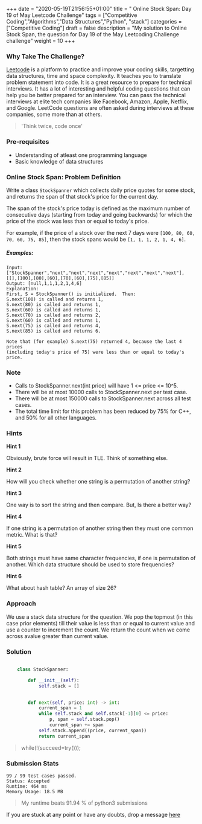 +++
date = "2020-05-19T21:56:55+01:00"
title = " Online Stock Span: Day 19 of May Leetcode Challenge"
tags = ["Competitive Coding","Algorithms","Data Structures","Python", "stack"]
categories = ["Competitive Coding"]
draft = false
description = "My solution to Online Stock Span, the question for Day 19 of the May Leetcoding Challenge challenge"
weight = 10
+++

### Why Take The Challenge?

[Leetcode](https://leetcode.com/) is a platform to practice and improve your coding skills, targetting data structures, time and space complexity. It teaches you to translate problem statement into code. It is a great resource to prepare for technical interviews. It has a lot of interesting and helpful coding questions that can help you be better prepared for an interview. You can pass the technical interviews at elite tech companies like Facebook, Amazon, Apple, Netflix, and Google. LeetCode questions are often asked during interviews at these companies, some more than at others. 

> 'Think twice, code once'

### Pre-requisites
- Understanding of atleast one programming language
- Basic knowledge of data structures

###  Online Stock Span: Problem Definition

Write a class `StockSpanner` which collects daily price quotes for some stock, and returns the span of that stock's price for the current day.

The span of the stock's price today is defined as the maximum number of consecutive days (starting from today and going backwards) for which the price of the stock was less than or equal to today's price.

For example, if the price of a stock over the next 7 days were `[100, 80, 60, 70, 60, 75, 85]`, then the stock spans would be `[1, 1, 1, 2, 1, 4, 6]`.
 
##### Examples:

    Input: ["StockSpanner","next","next","next","next","next","next","next"], [[],[100],[80],[60],[70],[60],[75],[85]]
    Output: [null,1,1,1,2,1,4,6]
    Explanation: 
    First, S = StockSpanner() is initialized.  Then:
    S.next(100) is called and returns 1,
    S.next(80) is called and returns 1,
    S.next(60) is called and returns 1,
    S.next(70) is called and returns 2,
    S.next(60) is called and returns 1,
    S.next(75) is called and returns 4,
    S.next(85) is called and returns 6.

    Note that (for example) S.next(75) returned 4, because the last 4 prices
    (including today's price of 75) were less than or equal to today's price.

### Note
- Calls to StockSpanner.next(int price) will have 1 <= price <= 10^5.
- There will be at most 10000 calls to StockSpanner.next per test case.
- There will be at most 150000 calls to StockSpanner.next across all test cases.
- The total time limit for this problem has been reduced by 75% for C++, and 50% for all other languages.
### Hints

**Hint 1**

Obviously, brute force will result in TLE. Think of something else.

**Hint 2**

How will you check whether one string is a permutation of another string?

**Hint 3**

One way is to sort the string and then compare. But, Is there a better way?

**Hint 4**

If one string is a permutation of another string then they must one common metric. What is that?

**Hint 5**

Both strings must have same character frequencies, if one is permutation of another. Which data structure should be used to store frequencies?

**Hint 6**

What about hash table? An array of size 26?



### Approach

We use a stack data structure for the question. We pop the topmost (in this case prior elements) till their value is less than or equal to current value and use a counter to increment the count. We return the count when we come across avalue greater than current value.

### Solution

``` python    

    class StockSpanner:

        def __init__(self):
            self.stack = [] 
            

        def next(self, price: int) -> int:
            current_span = 1
            while self.stack and self.stack[-1][0] <= price:
                p, span = self.stack.pop()
                current_span += span
            self.stack.append((price, current_span))
            return current_span

```


> while(!(succeed=try())); 


### Submission Stats
    
    99 / 99 test cases passed.
    Status: Accepted
    Runtime: 464 ms
    Memory Usage: 18.5 MB


>My runtime beats 91.94 % of python3 submissions

If you are stuck at any point or have any doubts, drop a message [here](https://www.vrushtimody.me/)
